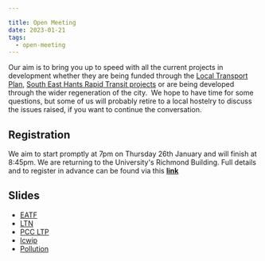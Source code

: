 ```yaml
---

title: Open Meeting
date: 2023-01-21
tags: 
  - open-meeting
---
```


Our aim is to bring you up to speed with all the current projects in development whether they are being funded through the [Local Transport Plan](https://travel.portsmouth.gov.uk/wp-content/uploads/2021/10/Local-Transport-Plan-2021.pdf), [South East Hants Rapid Transit projects](https://www.sehrt.org.uk/schemes/) or are being developed through the wider regeneration of the city.  We hope to have time for some questions, but some of us will probably retire to a local hostelry to discuss the issues raised, if you want to continue the conversation.

## Registration

We aim to start promptly at 7pm on Thursday 26th January and will finish at 8:45pm. We are returning to the University's Richmond Building. Full details and to register in advance can be found via this **[link](https://www.eventbrite.co.uk/e/open-public-meeting-tickets-462527852257)**

## Slides
* [EATF](slides/eatf.pptx)
* [LTN](slides/ltn.pptx)
* [PCC LTP](slides/ltp.pptx)
* [lcwip](slides/lcwip.pptx)
* [Pollution](slides/pollution.pptx)
